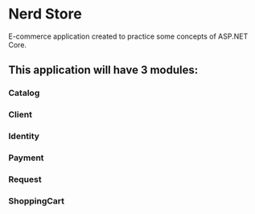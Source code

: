 # Nerd Store
E-commerce application created to practice some concepts of ASP.NET Core.


## This application will have 3 modules:
### Catalog
### Client
### Identity
### Payment
### Request
### ShoppingCart
